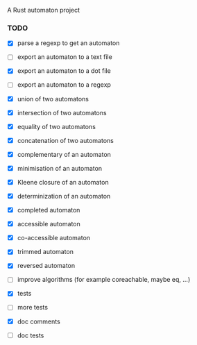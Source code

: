 A Rust automaton project

### TODO
- [x] parse a regexp to get an automaton
- [ ] export an automaton to a text file
- [x] export an automaton to a dot file
- [ ] export an automaton to a regexp

- [x] union of two automatons
- [x] intersection of two automatons
- [x] equality of two automatons
- [x] concatenation of two automatons
- [x] complementary of an automaton
- [x] minimisation of an automaton
- [x] Kleene closure of an automaton
- [x] determinization of an automaton
- [x] completed automaton
- [x] accessible automaton
- [x] co-accessible automaton
- [x] trimmed automaton
- [x] reversed automaton

- [ ] improve algorithms (for example coreachable, maybe eq, ...)
- [x] tests
- [ ] more tests
- [x] doc comments
- [ ] doc tests

